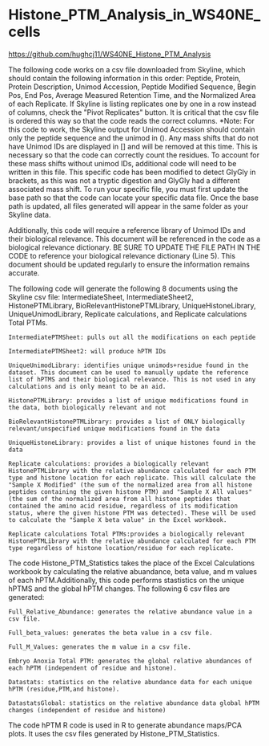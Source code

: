 # Histone_PTM_Analysis_in_WS40NE_cells
https://github.com/hughcj11/WS40NE_Histone_PTM_Analysis

The following code works on a csv file downloaded from Skyline, which should contain the following information in this order: Peptide, Protein, Protein Description, Unimod Accession, Peptide Modified Sequence, Begin Pos, End Pos, Average Measured Retention Time, and the Normalized Area of each Replicate. If Skyline is listing replicates one by one in a row instead of columns, check the "Pivot Replicates" button. It is critical that the csv file is ordered this way so that the code reads the correct columns.
    *Note: For this code to work, the Skyline output for Unimod Accession should contain only the peptide sequence and the unimod in (). Any mass shifts that do not have Unimod IDs are displayed in [] and will be removed at this time. This is necessary so that the code can correctly count the residues. To account for these mass shifts without unimod IDs, additional code will need to be written in this file. This specific code has been modified to detect GlyGly in brackets, as this was not a tryptic digestion and GlyGly had a different associated mass shift.
To run your specific file, you must first update the base path so that the code can locate your specific data file. Once the base path is updated, all files generated will appear in the same folder as your Skyline data.

Additionally, this code will require a reference library of Unimod IDs and their biological relevance. This document will be referenced in the code as a biological relevance dictionary. BE SURE TO UPDATE THE FILE PATH IN THE CODE to reference your biological relevance dictionary (Line 5). This document should be updated regularly to ensure the information remains accurate.




The following code will generate the following 8 documents using the Skyline csv file: IntermediateSheet, IntermediateSheet2, HistonePTMLibrary, BioRelevantHistonePTMLibrary, UniqueHistoneLibrary, UniqueUnimodLibrary, Replicate calculations, and Replicate calculations Total PTMs.
    
    IntermediatePTMSheet: pulls out all the modifications on each peptide
    
    IntermediatePTMSheet2: will produce hPTM IDs

    UniqueUnimodLibrary: identifies unique unimods+residue found in the dataset. This document can be used to manually update the reference list of hPTMS and their biological relevance. This is not used in any calculations and is only meant to be an aid.

    HistonePTMLibrary: provides a list of unique modifications found in the data, both biologically relevant and not

    BioRelevantHistonePTMLibrary: provides a list of ONLY biologically relevant/unspecified unique modifications found in the data

    UniqueHistoneLibrary: provides a list of unique histones found in the data

    Replicate calculations: provides a biologically relevant HistonePTMLibrary with the relative abundance calculated for each PTM type and histone location for each replicate. This will calculate the "Sample X Modified" (the sum of the normalized area from all histone peptides containing the given histone PTM) and "Sample X All values" (the sum of the normalized area from all histone peptides that contained the amino acid residue, regardless of its modification status, where the given histone PTM was detected). These will be used to calculate the "Sample X beta value" in the Excel workbook.

    Replicate calculations Total PTMs:provides a biologically relevant HistonePTMLibrary with the relative abundance calculated for each PTM type regardless of histone location/residue for each replicate.


The code Histone_PTM_Statistics takes the place of the Excel Calculations workbook by calculating the relative abuandance, beta value, and m values of each hPTM.Additionally, this code performs stastistics on the unique hPTMS and the global hPTM changes. The following 6 csv files are generated:

    Full_Relative_Abundance: generates the relative abundance value in a csv file.

    Full_beta_values: generates the beta value in a csv file.

    Full_M_Values: generates the m value in a csv file.

    Embryo Anoxia Total PTM: generates the global relative abundances of each hPTM (independent of residue and histone). 

    Datastats: statistics on the relative abundance data for each unique hPTM (residue,PTM,and histone).

    DatastatsGlobal: statistics on the relative abundance data global hPTM changes (independent of residue and histone)

The code hPTM R code is used in R to generate abundance maps/PCA plots. It uses the csv files generated by Histone_PTM_Statistics. 
